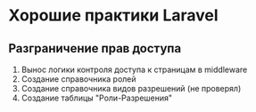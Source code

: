 # Хорошие практики Laravel

## Разграничение прав доступа

1. Вынос логики контроля доступа к страницам в middleware
2. Создание справочника ролей
3. Создание справочника видов разрешений (не проверял)
4. Создание таблицы "Роли-Разрешения"


